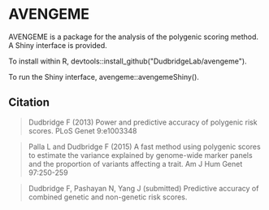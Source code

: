 # AVENGEME

AVENGEME is a package for the analysis of the polygenic scoring method.  A Shiny interface is provided.

To install within R, devtools::install_github("DudbridgeLab/avengeme").

To run the Shiny interface, avengeme::avengemeShiny().

## Citation

> Dudbridge F (2013) Power and predictive accuracy of polygenic risk scores. PLoS Genet 9:e1003348

> Palla L and Dudbridge F (2015) A fast method using polygenic scores to estimate the variance explained by genome-wide marker panels and the proportion of variants affecting a trait. Am J Hum Genet 97:250-259

> Dudbridge F, Pashayan N, Yang J (submitted) Predictive accuracy of combined genetic and non-genetic risk scores.
